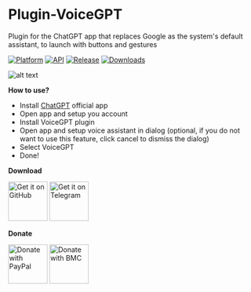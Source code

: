 # Plugin-VoiceGPT
Plugin for the ChatGPT app that replaces Google as the system's default assistant, to launch with buttons and gestures

[![Platform](https://img.shields.io/badge/android-platform?style=for-the-badge&label=platform&labelColor=21262d&color=6e7681)](https://www.android.com) [![API](https://img.shields.io/badge/24%2B-level?style=for-the-badge&logo=android&logoColor=3cd382&label=API&labelColor=21262d&color=ff663b)](https://developer.android.com/studio/releases/platforms) [![Release](https://img.shields.io/github/v/release/WSTxda/VoiceGPT?display_name=tag&style=for-the-badge&logo=github&labelColor=21262d&color=1f6feb)](https://github.com/WSTxda/VoiceGPT/releases/latest) [![Downloads](https://img.shields.io/github/downloads/WSTxda/VoiceGPT/total?style=for-the-badge&labelColor=21262d&color=238636)](https://github.com/WSTxda/VoiceGPT/releases)

![alt text](https://raw.githubusercontent.com/WSTxda/VoiceGPT/main/images/Banner.png)

**How to use?**

- Install [ChatGPT](https://play.google.com/store/apps/details?id=com.openai.chatgpt) official app
- Open app and setup you account
- Install VoiceGPT plugin
- Open app and setup voice assistant in dialog (optional, if you do not want to use this feature,
  click cancel to dismiss the dialog)
- Select VoiceGPT
- Done!

**Download**

[<img src="https://raw.githubusercontent.com/WSTxda/QP-Gallery-Releases/master/Images/GitHub.svg"
      alt='Get it on GitHub'
      height="80">](https://github.com/WSTxda/VoiceGPT/releases/latest) [<img src="https://raw.githubusercontent.com/WSTxda/QP-Gallery-Releases/master/Images/Telegram.svg"
      alt='Get it on Telegram'
      height="80">](https://t.me/WSTprojects)

**Donate**

[<img src="https://raw.githubusercontent.com/WSTxda/QP-Gallery-Releases/master/Images/PayPal.svg"
      alt='Donate with PayPal'
      height="80">](https://bit.ly/2lV0E6u) [<img src="https://raw.githubusercontent.com/WSTxda/QP-Gallery-Releases/master/Images/BMC.svg"
      alt='Donate with BMC'
      height="80">](https://www.buymeacoffee.com/wstxda)
